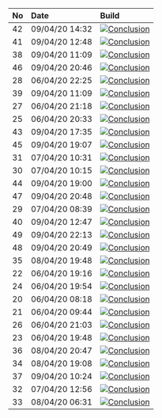 | No | Date           | Build                                                                                                                                                                  |
| :- | :------------- | :--------------------------------------------------------------------------------------------------------------------------------------------------------------------- |
| 42 | 09/04/20 14:32 | [![Conclusion](https://img.shields.io/badge/build-pass-brightgreen)](https://github.com/e2e-boilerplate/cypress-typescript-cucumber-chai-should/actions/runs/74653035) |
| 41 | 09/04/20 12:48 | [![Conclusion](https://img.shields.io/badge/build-pass-brightgreen)](https://github.com/e2e-boilerplate/cypress-typescript-cucumber-chai-should/actions/runs/74583426) |
| 38 | 09/04/20 11:09 | [![Conclusion](https://img.shields.io/badge/build-pass-brightgreen)](https://github.com/e2e-boilerplate/cypress-typescript-cucumber-chai-should/actions/runs/74516740) |
| 46 | 09/04/20 20:46 | [![Conclusion](https://img.shields.io/badge/build-fail-red)](https://github.com/e2e-boilerplate/cypress-typescript-cucumber-chai-should/actions/runs/74874727)         |
| 28 | 06/04/20 22:25 | [![Conclusion](https://img.shields.io/badge/build-pass-brightgreen)](https://github.com/e2e-boilerplate/cypress-typescript-cucumber-chai-should/actions/runs/72335956) |
| 39 | 09/04/20 11:09 | [![Conclusion](https://img.shields.io/badge/build-pass-brightgreen)](https://github.com/e2e-boilerplate/cypress-typescript-cucumber-chai-should/actions/runs/74516785) |
| 27 | 06/04/20 21:18 | [![Conclusion](https://img.shields.io/badge/build-pass-brightgreen)](https://github.com/e2e-boilerplate/cypress-typescript-cucumber-chai-should/actions/runs/72305548) |
| 25 | 06/04/20 20:33 | [![Conclusion](https://img.shields.io/badge/build-pass-brightgreen)](https://github.com/e2e-boilerplate/cypress-typescript-cucumber-chai-should/actions/runs/72282900) |
| 43 | 09/04/20 17:35 | [![Conclusion](https://img.shields.io/badge/build-pass-brightgreen)](https://github.com/e2e-boilerplate/cypress-typescript-cucumber-chai-should/actions/runs/74768944) |
| 45 | 09/04/20 19:07 | [![Conclusion](https://img.shields.io/badge/build-fail-red)](https://github.com/e2e-boilerplate/cypress-typescript-cucumber-chai-should/actions/runs/74816956)         |
| 31 | 07/04/20 10:31 | [![Conclusion](https://img.shields.io/badge/build-pass-brightgreen)](https://github.com/e2e-boilerplate/cypress-typescript-cucumber-chai-should/actions/runs/72771018) |
| 30 | 07/04/20 10:15 | [![Conclusion](https://img.shields.io/badge/build-pass-brightgreen)](https://github.com/e2e-boilerplate/cypress-typescript-cucumber-chai-should/actions/runs/72761109) |
| 44 | 09/04/20 19:00 | [![Conclusion](https://img.shields.io/badge/build-pass-brightgreen)](https://github.com/e2e-boilerplate/cypress-typescript-cucumber-chai-should/actions/runs/74811972) |
| 47 | 09/04/20 20:48 | [![Conclusion](https://img.shields.io/badge/build-pass-brightgreen)](https://github.com/e2e-boilerplate/cypress-typescript-cucumber-chai-should/actions/runs/74874986) |
| 29 | 07/04/20 08:39 | [![Conclusion](https://img.shields.io/badge/build-fail-red)](https://github.com/e2e-boilerplate/cypress-typescript-cucumber-chai-should/actions/runs/72685294)         |
| 40 | 09/04/20 12:47 | [![Conclusion](https://img.shields.io/badge/build-pass-brightgreen)](https://github.com/e2e-boilerplate/cypress-typescript-cucumber-chai-should/actions/runs/74583088) |
| 49 | 09/04/20 22:13 | [![Conclusion](https://img.shields.io/badge/build-pass-brightgreen)](https://github.com/e2e-boilerplate/cypress-typescript-cucumber-chai-should/actions/runs/74916837) |
| 48 | 09/04/20 20:49 | [![Conclusion](https://img.shields.io/badge/build-pass-brightgreen)](https://github.com/e2e-boilerplate/cypress-typescript-cucumber-chai-should/actions/runs/74875683) |
| 35 | 08/04/20 19:48 | [![Conclusion](https://img.shields.io/badge/build-pass-brightgreen)](https://github.com/e2e-boilerplate/cypress-typescript-cucumber-chai-should/actions/runs/73981785) |
| 22 | 06/04/20 19:16 | [![Conclusion](https://img.shields.io/badge/build-pass-brightgreen)](https://github.com/e2e-boilerplate/cypress-typescript-cucumber-chai-should/actions/runs/72236339) |
| 24 | 06/04/20 19:54 | [![Conclusion](https://img.shields.io/badge/build-pass-brightgreen)](https://github.com/e2e-boilerplate/cypress-typescript-cucumber-chai-should/actions/runs/72249929) |
| 20 | 06/04/20 08:18 | [![Conclusion](https://img.shields.io/badge/build-pass-brightgreen)](https://github.com/e2e-boilerplate/cypress-typescript-cucumber-chai-should/actions/runs/71792856) |
| 21 | 06/04/20 09:44 | [![Conclusion](https://img.shields.io/badge/build-pass-brightgreen)](https://github.com/e2e-boilerplate/cypress-typescript-cucumber-chai-should/actions/runs/71848148) |
| 26 | 06/04/20 21:03 | [![Conclusion](https://img.shields.io/badge/build-pass-brightgreen)](https://github.com/e2e-boilerplate/cypress-typescript-cucumber-chai-should/actions/runs/72295933) |
| 23 | 06/04/20 19:48 | [![Conclusion](https://img.shields.io/badge/build-pass-brightgreen)](https://github.com/e2e-boilerplate/cypress-typescript-cucumber-chai-should/actions/runs/72248586) |
| 36 | 08/04/20 20:47 | [![Conclusion](https://img.shields.io/badge/build-pass-brightgreen)](https://github.com/e2e-boilerplate/cypress-typescript-cucumber-chai-should/actions/runs/74020731) |
| 34 | 08/04/20 19:08 | [![Conclusion](https://img.shields.io/badge/build-pass-brightgreen)](https://github.com/e2e-boilerplate/cypress-typescript-cucumber-chai-should/actions/runs/73966801) |
| 37 | 09/04/20 10:24 | [![Conclusion](https://img.shields.io/badge/build-pass-brightgreen)](https://github.com/e2e-boilerplate/cypress-typescript-cucumber-chai-should/actions/runs/74480367) |
| 32 | 07/04/20 12:56 | [![Conclusion](https://img.shields.io/badge/build-pass-brightgreen)](https://github.com/e2e-boilerplate/cypress-typescript-cucumber-chai-should/actions/runs/72875637) |
| 33 | 08/04/20 06:31 | [![Conclusion](https://img.shields.io/badge/build-pass-brightgreen)](https://github.com/e2e-boilerplate/cypress-typescript-cucumber-chai-should/actions/runs/73467787) |